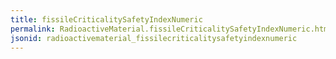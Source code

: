 ```yaml
---
title: fissileCriticalitySafetyIndexNumeric
permalink: RadioactiveMaterial.fissileCriticalitySafetyIndexNumeric.html
jsonid: radioactivematerial_fissilecriticalitysafetyindexnumeric
---
```

